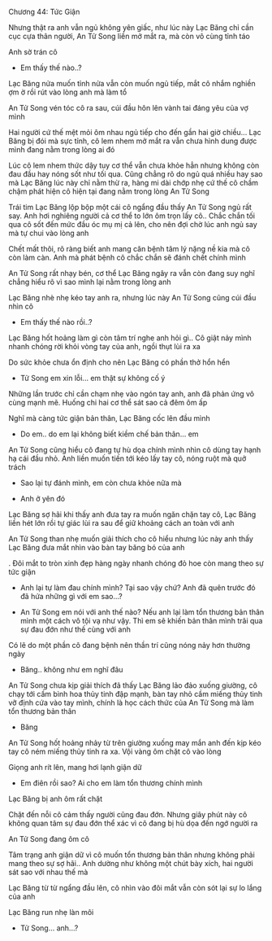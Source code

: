 




Chương 44: Tức Giận

Nhưng thật ra anh vẫn ngủ không yên giấc, như lúc này Lạc Băng chỉ cần cục cựa thân người, An Tử Song liền mở mắt ra, mà còn vô cùng tỉnh táo

Anh sờ trán cô

- Em thấy thế nào..?

Lạc Băng nửa muốn tỉnh nửa vẫn còn muốn ngủ tiếp, mắt cô nhắm nghiền ợm ờ rồi rút vào lòng anh mà làm tổ

An Tử Song vén tóc cô ra sau, cúi đầu hôn lên vành tai đáng yêu của vợ mình

Hai người cứ thế mệt mỏi ôm nhau ngủ tiếp cho đến gần hai giờ chiều... Lạc Băng bị đói mà sực tỉnh, cô lem nhem mở mắt ra vẫn chưa hình dung được mình đang nằm trong lòng ai đó

Lúc cô lem nhem thức dậy tuy cơ thể vẫn chưa khỏe hẳn nhưng không còn đau đầu hay nóng sốt như tối qua. Cũng chẳng rõ do ngủ quá nhiều hay sao mà Lạc Băng lúc này chỉ nằm thừ ra, hàng mi dài chớp nhẹ cứ thế cô chầm chậm phát hiện cô hiện tại đang nằm trong lòng An Tử Song

Trái tim Lạc Băng lộp bộp một cái cô ngẩng đầu thấy An Tử Song ngủ rất say. Anh hơi nghiêng người cả cơ thể to lớn ôm trọn lấy cô.. Chắc chắn tối qua cô sốt đến mức đầu óc mụ mị cả lên, cho nên đợi chờ lúc anh ngủ say mà tự chui vào lòng anh


Chết mất thôi, rõ ràng biết anh mang căn bệnh tâm lý nặng nề kia mà cô còn làm càn. Anh mà phát bệnh cô chắc chắn sẽ đánh chết chính mình

An Tử Song rất nhạy bén, cơ thể Lạc Băng ngây ra vẫn còn đang suy nghĩ chẳng hiểu rõ vì sao mình lại nằm trong lòng anh

Lạc Băng nhè nhẹ kéo tay anh ra, nhưng lúc này An Tử Song cũng cúi đầu nhìn cô

- Em thấy thế nào rồi..?

Lạc Băng hốt hoảng làm gì còn tâm trí nghe anh hỏi gì.. Cô giật nảy mình nhanh chóng rời khỏi vòng tay của anh, ngồi thụt lùi ra xa

Do sức khỏe chưa ổn định cho nên Lạc Băng có phần thở hổn hển

- Tử Song em xin lỗi... em thật sự không cố ý

Những lần trước chỉ cần chạm nhẹ vào ngón tay anh, anh đã phản ứng vô cùng mạnh mẽ. Huống chi hai cơ thể sát sao cả đêm ôm ấp

Nghĩ mà càng tức giận bản thân, Lạc Băng cốc lên đầu mình

- Do em.. do em lại không biết kiềm chế bản thân... em

An Tử Song cũng hiểu cô đang tự hù dọa chính mình nhìn cô dùng tay hạnh hạ cái đầu nhỏ. Anh liền muốn tiến tới kéo lấy tay cô, nóng ruột mà quở trách

- Sao lại tự đánh mình, em còn chưa khỏe nữa mà


- Anh ở yên đó

Lạc Băng sợ hãi khi thấy anh đưa tay ra muốn ngăn chặn tay cô, Lạc Băng liền hét lớn rồi tự giác lùi ra sau để giữ khoảng cách an toàn với anh

An Tử Song than nhẹ muốn giải thích cho cô hiểu nhưng lúc này anh thấy Lạc Băng đưa mắt nhìn vào bàn tay băng bó của anh

. Đôi mắt to tròn xinh đẹp hàng ngày nhanh chóng đỏ hoe còn mang theo sự tức giận

- Anh lại tự làm đau chính mình? Tại sao vậy chứ? Anh đã quên trước đó đã hứa những gì với em sao...?

- An Tử Song em nói với anh thế nào? Nếu anh lại làm tổn thương bản thân mình một cách vô tội vạ như vậy. Thì em sẽ khiến bản thân mình trãi qua sự đau đớn như thế cùng với anh

Có lẽ do một phần cô đang bệnh nên thần trí cũng nóng nảy hơn thường ngày

- Băng.. không như em nghĩ đâu

An Tử Song chưa kịp giải thích đã thấy Lạc Băng lảo đảo xuống giường, cô chạy tới cầm bình hoa thủy tinh đập mạnh, bàn tay nhỏ cầm miếng thủy tinh vỡ định cứa vào tay mình, chính là học cách thức của An Tử Song mà làm tổn thương bản thân

- Băng

An Tử Song hốt hoảng nhảy từ trên giường xuống may mắn anh đến kịp kéo tay cô ném miếng thủy tinh ra xa. Vội vàng ôm chặt cô vào lòng

Giọng anh rít lên, mang hơi lạnh giận dữ

- Em điên rồi sao? Ai cho em làm tổn thương chính mình

Lạc Băng bị anh ôm rất chặt

Chặt đến nỗi cô cảm thấy người cũng đau đớn. Nhưng giây phút này cô không quan tâm sự đau đớn thể xác vì cô đang bị hù dọa đến ngớ người ra

An Tử Song đang ôm cô

Tâm trạng anh giận dữ vì cô muốn tổn thương bản thân nhưng không phải mang theo sự sợ hãi.. Anh dường như không một chút bày xích, hai người sát sao với nhau thế mà

Lạc Băng từ từ ngẩng đầu lên, cô nhìn vào đôi mắt vẫn còn sót lại sự lo lắng của anh

Lạc Băng run nhẹ làn môi

- Tử Song... anh...?





